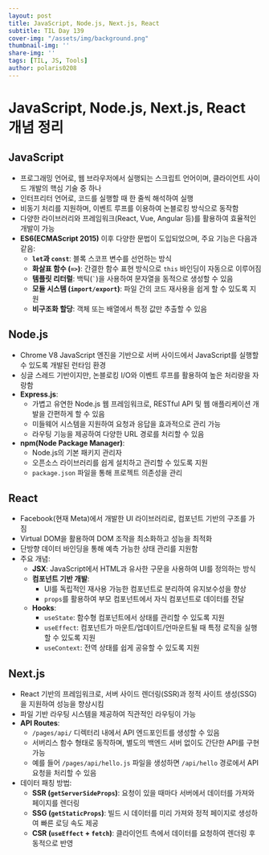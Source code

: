```yaml
---
layout: post
title: JavaScript, Node.js, Next.js, React
subtitle: TIL Day 139
cover-img: "/assets/img/background.png"
thumbnail-img: ''
share-img: ''
tags: [TIL, JS, Tools]
author: polaris0208
---
```


# JavaScript, Node.js, Next.js, React 개념 정리

## JavaScript
- 프로그래밍 언어로, 웹 브라우저에서 실행되는 스크립트 언어이며, 클라이언트 사이드 개발의 핵심 기술 중 하나
- 인터프리터 언어로, 코드를 실행할 때 한 줄씩 해석하여 실행
- 비동기 처리를 지원하며, 이벤트 루프를 이용하여 논블로킹 방식으로 동작함
- 다양한 라이브러리와 프레임워크(React, Vue, Angular 등)를 활용하여 효율적인 개발이 가능
- **ES6(ECMAScript 2015)** 이후 다양한 문법이 도입되었으며, 주요 기능은 다음과 같음:
  - **`let`과 `const`**: 블록 스코프 변수를 선언하는 방식
  - **화살표 함수 (`=>`)**: 간결한 함수 표현 방식으로 `this` 바인딩이 자동으로 이루어짐
  - **템플릿 리터럴**: 백틱(``` ` ```)을 사용하여 문자열을 동적으로 생성할 수 있음
  - **모듈 시스템 (`import/export`)**: 파일 간의 코드 재사용을 쉽게 할 수 있도록 지원
  - **비구조화 할당**: 객체 또는 배열에서 특정 값만 추출할 수 있음

## Node.js
- Chrome V8 JavaScript 엔진을 기반으로 서버 사이드에서 JavaScript를 실행할 수 있도록 개발된 런타임 환경
- 싱글 스레드 기반이지만, 논블로킹 I/O와 이벤트 루프를 활용하여 높은 처리량을 자랑함
- **Express.js**:
  - 가볍고 유연한 Node.js 웹 프레임워크로, RESTful API 및 웹 애플리케이션 개발을 간편하게 할 수 있음
  - 미들웨어 시스템을 지원하여 요청과 응답을 효과적으로 관리 가능
  - 라우팅 기능을 제공하여 다양한 URL 경로를 처리할 수 있음
- **npm(Node Package Manager)**:
  - Node.js의 기본 패키지 관리자
  - 오픈소스 라이브러리를 쉽게 설치하고 관리할 수 있도록 지원
  - `package.json` 파일을 통해 프로젝트 의존성을 관리

## React
- Facebook(현재 Meta)에서 개발한 UI 라이브러리로, 컴포넌트 기반의 구조를 가짐
- Virtual DOM을 활용하여 DOM 조작을 최소화하고 성능을 최적화
- 단방향 데이터 바인딩을 통해 예측 가능한 상태 관리를 지원함
- 주요 개념:
  - **JSX**: JavaScript에서 HTML과 유사한 구문을 사용하여 UI를 정의하는 방식
  - **컴포넌트 기반 개발**:
    - UI를 독립적인 재사용 가능한 컴포넌트로 분리하여 유지보수성을 향상
    - `props`를 활용하여 부모 컴포넌트에서 자식 컴포넌트로 데이터를 전달
  - **Hooks**:
    - `useState`: 함수형 컴포넌트에서 상태를 관리할 수 있도록 지원
    - `useEffect`: 컴포넌트가 마운트/업데이트/언마운트될 때 특정 로직을 실행할 수 있도록 지원
    - `useContext`: 전역 상태를 쉽게 공유할 수 있도록 지원

## Next.js
- React 기반의 프레임워크로, 서버 사이드 렌더링(SSR)과 정적 사이트 생성(SSG)을 지원하여 성능을 향상시킴
- 파일 기반 라우팅 시스템을 제공하여 직관적인 라우팅이 가능
- **API Routes**:
  - `/pages/api/` 디렉터리 내에서 API 엔드포인트를 생성할 수 있음
  - 서버리스 함수 형태로 동작하며, 별도의 백엔드 서버 없이도 간단한 API를 구현 가능
  - 예를 들어 `/pages/api/hello.js` 파일을 생성하면 `/api/hello` 경로에서 API 요청을 처리할 수 있음
- 데이터 패칭 방법:
  - **SSR (`getServerSideProps`)**: 요청이 있을 때마다 서버에서 데이터를 가져와 페이지를 렌더링
  - **SSG (`getStaticProps`)**: 빌드 시 데이터를 미리 가져와 정적 페이지로 생성하여 빠른 로딩 속도 제공
  - **CSR (`useEffect` + `fetch`)**: 클라이언트 측에서 데이터를 요청하여 렌더링 후 동적으로 반영